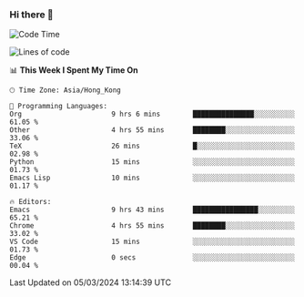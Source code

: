 ### Hi there 👋

<!--
**nicehiro/nicehiro** is a ✨ _special_ ✨ repository because its `README.md` (this file) appears on your GitHub profile.

Here are some ideas to get you started:

- 🔭 I’m currently working on ...
- 🌱 I’m currently learning ...
- 👯 I’m looking to collaborate on ...
- 🤔 I’m looking for help with ...
- 💬 Ask me about ...
- 📫 How to reach me: ...
- 😄 Pronouns: ...
- ⚡ Fun fact: ...
-->

<!--START_SECTION:waka-->
![Code Time](http://img.shields.io/badge/Code%20Time-276%20hrs%2039%20mins-blue)

![Lines of code](https://img.shields.io/badge/From%20Hello%20World%20I%27ve%20Written-2.6%20million%20lines%20of%20code-blue)

📊 **This Week I Spent My Time On** 

```text
🕑︎ Time Zone: Asia/Hong_Kong

💬 Programming Languages: 
Org                      9 hrs 6 mins        ███████████████░░░░░░░░░░   61.05 % 
Other                    4 hrs 55 mins       ████████░░░░░░░░░░░░░░░░░   33.06 % 
TeX                      26 mins             █░░░░░░░░░░░░░░░░░░░░░░░░   02.98 % 
Python                   15 mins             ░░░░░░░░░░░░░░░░░░░░░░░░░   01.73 % 
Emacs Lisp               10 mins             ░░░░░░░░░░░░░░░░░░░░░░░░░   01.17 % 

🔥 Editors: 
Emacs                    9 hrs 43 mins       ████████████████░░░░░░░░░   65.21 % 
Chrome                   4 hrs 55 mins       ████████░░░░░░░░░░░░░░░░░   33.02 % 
VS Code                  15 mins             ░░░░░░░░░░░░░░░░░░░░░░░░░   01.73 % 
Edge                     0 secs              ░░░░░░░░░░░░░░░░░░░░░░░░░   00.04 % 
```


 Last Updated on 05/03/2024 13:14:39 UTC
<!--END_SECTION:waka-->
